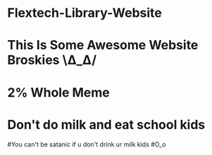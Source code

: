 # Flextech-Library-Website
# This Is Some Awesome Website Broskies \∆_∆/
# 2% Whole Meme
# Don't do milk and eat school kids
#You can't be satanic if u don't drink ur milk kids
#O_o
